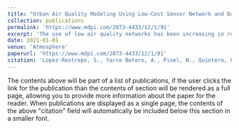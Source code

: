 ```yaml
---
title: "Urban Air Quality Modeling Using Low-Cost Sensor Network and Data Assimilation in the Aburrá Valley, Colombia"
collection: publications
permalink: 'https://www.mdpi.com/2073-4433/12/1/91'
excerpt: 'The use of low air quality networks has been increasing in recent years to study urban pollution dynamics. Here we show the evaluation of the operational Aburrá Valley’s low-cost network against the official monitoring network. The results show that the PM2.5 low-cost measurements are very close to those observed by the official network. Additionally, the low-cost allows a higher spatial representation of the concentrations across the valley. We integrate low-cost observations with the chemical transport model Long Term Ozone Simulation-European Operational Smog (LOTOS-EUROS) using data assimilation. Two different configurations of the low-cost network were assimilated: using the whole low-cost network (255 sensors), and a high-quality selection using just the sensors with a correlation factor greater than 0.8 with respect to the official network (115 sensors). The official stations were also assimilated to compare the more dense low-cost network’s impact on the model performance. Both simulations assimilating the low-cost model outperform the model without assimilation and assimilating the official network. The capability to issue warnings for pollution events is also improved by assimilating the low-cost network with respect to the other simulations. Finally, the simulation using the high-quality configuration has lower error values than using the complete low-cost network, showing that it is essential to consider the quality and location and not just the total number of sensors. Our results suggest that with the current advance in low-cost sensors, it is possible to improve model performance with low-cost network data assimilation.![Urban](Urban.png)'
date: 2021-01-01
venue: 'Atmosphere'
paperurl: 'https://www.mdpi.com/2073-4433/12/1/91'
citation: 'Lopez-Restrepo, S., Yarce Botero, A., Pinel, N., Quintero, O. L., Segers, A., & Heemink, A. W. (2021). Urban air quality modeling using low-cost sensor network and data assimilation in the aburrá valley, colombia. Atmosphere, 12(1), 91.'
---
```


The contents above will be part of a list of publications, if the user clicks the link for the publication than the contents of section will be rendered as a full page, allowing you to provide more information about the paper for the reader. When publications are displayed as a single page, the contents of the above "citation" field will automatically be included below this section in a smaller font.
